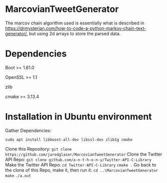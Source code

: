 # MarcovianTweetGenerator

The marcov chain algorithm used is essentially what is described in https://drmysterian.com/how-to-code-a-python-markov-chain-text-generator/, but using 2d arrays to store the parsed data.

# Dependencies
Boot >= 1.61.0

OpenSSL >= 1.1

zlib

cmake >= 3.13.4

# Installation in Ubuntu environment

Gather Dependencies:

  `sudo apt install libboost-all-dev libssl-dev zlib1g cmake`
  
Clone this Repository:
  `git clone https://github.com/jaredglaser/MarcovianTweetGenerator`
Clone the Twitter API Repo:
  `git clone github.com/a-n-t-h-o-n-y/Twitter-API-C-Library`
Make the Twitter API Repo:
  `cd Twitter-API-C-Library`
  `cmake .`
Go back to the clone of this Repo, make it, then run it:
  `cd ..\MarcovianTweetGenerator`
  `make`
  `./a.out`

